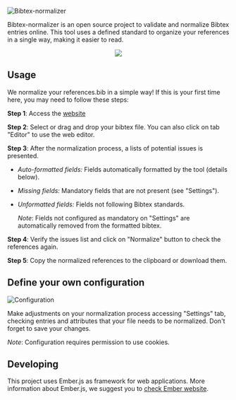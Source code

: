 ![Bibtex-normalizer](public/assets/images/steps/bibtex-normalizer.png)

Bibtex-normalizer is an open source project to validate and normalize Bibtex entries online.
This tool uses a defined standard to organize your references in a single way, making it
easier to read.

<p align="center">
  <img src="public/assets/images/steps/mainpage.gif">
</p>

## Usage

We normalize your references.bib in a simple way! If this is your first time here, you may need to follow these steps:

**Step 1**: Access the [website](https://hsborges.github.io/bibtex-normalizer)

**Step 2**: Select or drag and drop your bibtex file. You can also click on tab "Editor" to use the web editor.

**Step 3**: After the normalization process, a lists of potential issues is presented.

* *Auto-formatted fields:* Fields automatically formatted by the tool (details below).
* *Missing fields:* Mandatory fields that are not present (see "Settings").
* *Unformatted fields:* Fields not following Bibtex standards.

  *Note*: Fields not configured as mandatory on "Settings" are automatically removed from the formatted bibtex.

**Step 4**: Verify the issues list and click on "Normalize" button to check the references again.

**Step 5**: Copy the normalized references to the clipboard or download them.


## Define your own configuration


![Configuration](public/assets/images/steps/configuration.png)


Make adjustments on your normalization process accessing "Settings" tab, checking entries and attributes that your file needs to be normalized. Don't forget to save your changes.

*Note*: Configuration requires permission to use cookies.

## Developing

This project uses Ember.js as framework for web applications. More information about Ember.js, we suggest you to [check Ember website](https://www.emberjs.com/).
